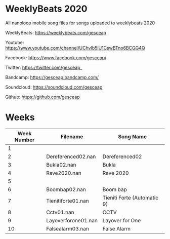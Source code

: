 # WeeklyBeats 2020

All nanoloop mobile song files for songs uploaded to weeklybeats 2020


WeeklyBeats: https://weeklybeats.com/gesceap

Youtube: https://www.youtube.com/channel/UChvIb5lU1CswBTno6BCGG4Q

Facebook: https://www.facebook.com/gesceap/

Twitter: https://twitter.com/gesceap_

Bandcamp: https://gesceap.bandcamp.com/

Soundcloud: https://soundcloud.com/gesceap

Github: https://github.com/gesceap

# Weeks

| Week Number | Filename | Song Name |
|-|-|-|
| 1 | | | |
| 2 | Dereferenced02.nan | Dereferenced02 |
| 3 | Bukla02.nan | Bukla |
| 4 | Rave2020.nan | Rave 2020 |
| 5 | | | |
| 6 | Boombap02.nan | Boom bap |
| 7 | Tienitiforte01.nan | Tieniti Forte (Automatic 9) |
| 8 | Cctv01.nan | CCTV |
| 9 | Layoverforone01.nan | Layover for One |
| 10 | Falsealarm03.nan | False Alarm |
